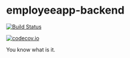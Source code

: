 # employeeapp-backend
[![Build Status](https://travis-ci.org/agriardyan/employeeapp-backend.png)](https://travis-ci.org/agriardyan/employeeapp-backend)

[![codecov.io](https://codecov.io/github/agriardyan/employeeapp-backend/coverage.svg?branch=master)](https://codecov.io/github/agriardyan/employeeapp-backend?branch=master)

You know what is it.
